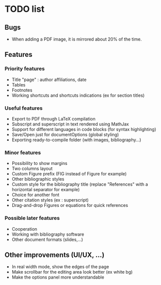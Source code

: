 # TODO list
## Bugs
- When adding a PDF image, it is mirrored about 20% of the time.

## Features
### Priority features
- Title "page" : author affiliations, date
- Tables
- Footnotes
- Working shortcuts and shortcuts indications (ex for section titles)

### Useful features
- Export to PDF through LaTeX compilation
- Subscript and superscript in text rendered using MathJax
- Support for different languages in code blocks (for syntax highlighting)
- Save/Open just for documentOptions (global styling)
- Exporting ready-to-compile folder (with images, bibliography...)

### Minor features
- Possibility to show margins
- Two columns layout
- Custom Figure prefix (FIG instead of Figure for example)
- Other bibliographic styles
- Custom style for the bibliography title (replace "References" with a horizontal separator for example)
- Choice for another font
- Other citation styles (ex : superscript)
- Drag-and-drop Figures or equations for quick references

### Possible later features
- Cooperation
- Working with bibliography software
- Other document formats (slides,...)

## Other improvements (UI/UX, ...)
- In real width mode, show the edges of the page
- Make scrollbar for the editing area look better (ex white bg)
- Make the options panel more understandable